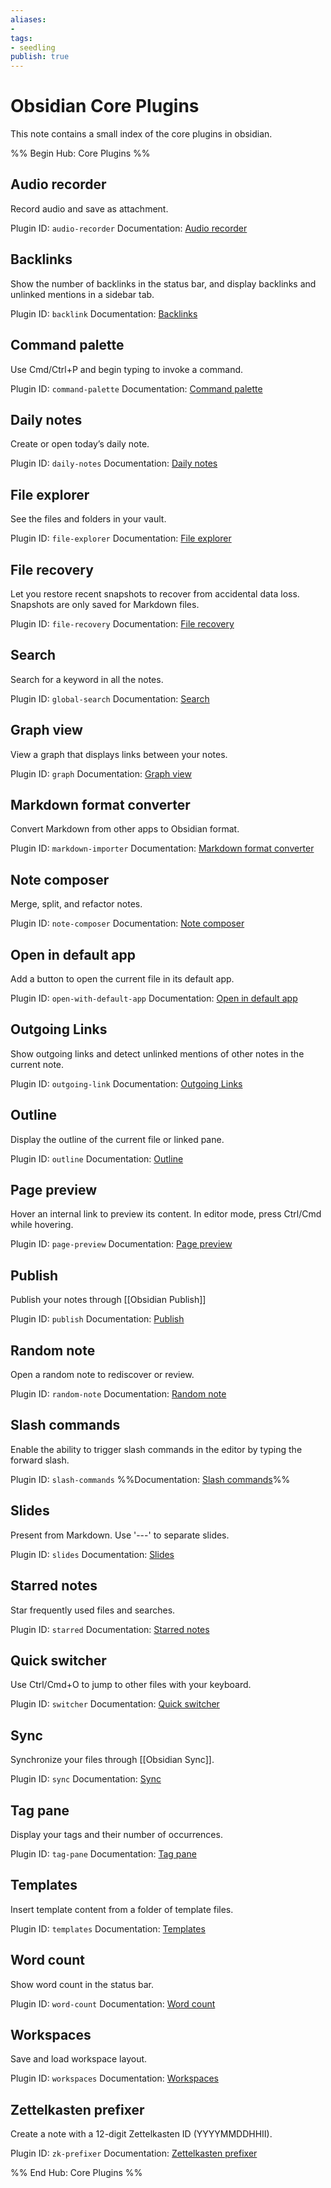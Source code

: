 ```yaml
---
aliases: 
- 
tags:
- seedling
publish: true
---
```


# Obsidian Core Plugins

This note contains a small index of the core plugins in obsidian.

%% Begin Hub: Core Plugins %%
## Audio recorder

Record audio and save as attachment.

Plugin ID: `audio-recorder`
Documentation: [Audio recorder](https://help.obsidian.md/Plugins/Audio+recorder)

## Backlinks

Show the number of backlinks in the status bar, and display backlinks and unlinked mentions in a sidebar tab.

Plugin ID: `backlink`
Documentation: [Backlinks](https://help.obsidian.md/Plugins/Backlinks)

## Command palette

Use Cmd/Ctrl+P and begin typing to invoke a command.

Plugin ID: `command-palette`
Documentation: [Command palette](https://help.obsidian.md/Plugins/Command+palette)

## Daily notes

Create or open today’s daily note.

Plugin ID: `daily-notes`
Documentation: [Daily notes](https://help.obsidian.md/Plugins/Daily+notes)

## File explorer

See the files and folders in your vault.

Plugin ID: `file-explorer`
Documentation: [File explorer](https://help.obsidian.md/Plugins/File+explorer)

## File recovery

Let you restore recent snapshots to recover from accidental data loss. Snapshots are only saved for Markdown files.

Plugin ID: `file-recovery`
Documentation: [File recovery](https://help.obsidian.md/Plugins/File+recovery)

## Search

Search for a keyword in all the notes.

Plugin ID: `global-search`
Documentation: [Search](https://help.obsidian.md/Plugins/Search)

## Graph view

View a graph that displays links between your notes.

Plugin ID: `graph`
Documentation: [Graph view](https://help.obsidian.md/Plugins/Graph+view)

## Markdown format converter

Convert Markdown from other apps to Obsidian format.

Plugin ID: `markdown-importer`
Documentation: [Markdown format converter](https://help.obsidian.md/Plugins/Markdown+format+converter)

## Note composer

Merge, split, and refactor notes.

Plugin ID: `note-composer`
Documentation: [Note composer](https://help.obsidian.md/Plugins/Note+composer)

## Open in default app

Add a button to open the current file in its default app.

Plugin ID: `open-with-default-app`
Documentation: [Open in default app](https://help.obsidian.md/Plugins/Open+in+default+app)

## Outgoing Links

Show outgoing links and detect unlinked mentions of other notes in the current note.

Plugin ID: `outgoing-link`
Documentation: [Outgoing Links](https://help.obsidian.md/Plugins/Outgoing+Links)

## Outline

Display the outline of the current file or linked pane.

Plugin ID: `outline`
Documentation: [Outline](https://help.obsidian.md/Plugins/Outline)

## Page preview

Hover an internal link to preview its content. In editor mode, press Ctrl/Cmd while hovering.

Plugin ID: `page-preview`
Documentation: [Page preview](https://help.obsidian.md/Plugins/Page+preview)

## Publish

Publish your notes through [[Obsidian Publish]]

Plugin ID: `publish`
Documentation: [Publish](https://help.obsidian.md/Plugins/Publish)

## Random note

Open a random note to rediscover or review.

Plugin ID: `random-note`
Documentation: [Random note](https://help.obsidian.md/Plugins/Random+note)

## Slash commands

Enable the ability to trigger slash commands in the editor by typing the forward slash.

Plugin ID: `slash-commands`
%%Documentation: [Slash commands](https://help.obsidian.md/Plugins/Slash+commands)%%

## Slides

Present from Markdown. Use '---' to separate slides.

Plugin ID: `slides`
Documentation: [Slides](https://help.obsidian.md/Plugins/Slides)

## Starred notes

Star frequently used files and searches.

Plugin ID: `starred`
Documentation: [Starred notes](https://help.obsidian.md/Plugins/Starred+notes)

## Quick switcher

Use Ctrl/Cmd+O to jump to other files with your keyboard.

Plugin ID: `switcher`
Documentation: [Quick switcher](https://help.obsidian.md/Plugins/Quick+switcher)

## Sync

Synchronize your files through [[Obsidian Sync]].

Plugin ID: `sync`
Documentation: [Sync](https://help.obsidian.md/Licenses+%26+add-on+services/Obsidian+Sync)

## Tag pane

Display your tags and their number of occurrences.

Plugin ID: `tag-pane`
Documentation: [Tag pane](https://help.obsidian.md/Plugins/Tag+pane)

## Templates

Insert template content from a folder of template files.

Plugin ID: `templates`
Documentation: [Templates](https://help.obsidian.md/Plugins/Templates)

## Word count

Show word count in the status bar.

Plugin ID: `word-count`
Documentation: [Word count](https://help.obsidian.md/Plugins/Word+count)

## Workspaces

Save and load workspace layout.

Plugin ID: `workspaces`
Documentation: [Workspaces](https://help.obsidian.md/Plugins/Workspaces)

## Zettelkasten prefixer

Create a note with a 12-digit Zettelkasten ID (YYYYMMDDHHII).

Plugin ID: `zk-prefixer`
Documentation: [Zettelkasten prefixer](https://help.obsidian.md/Plugins/Zettelkasten+prefixer)

%% End Hub: Core Plugins %%
